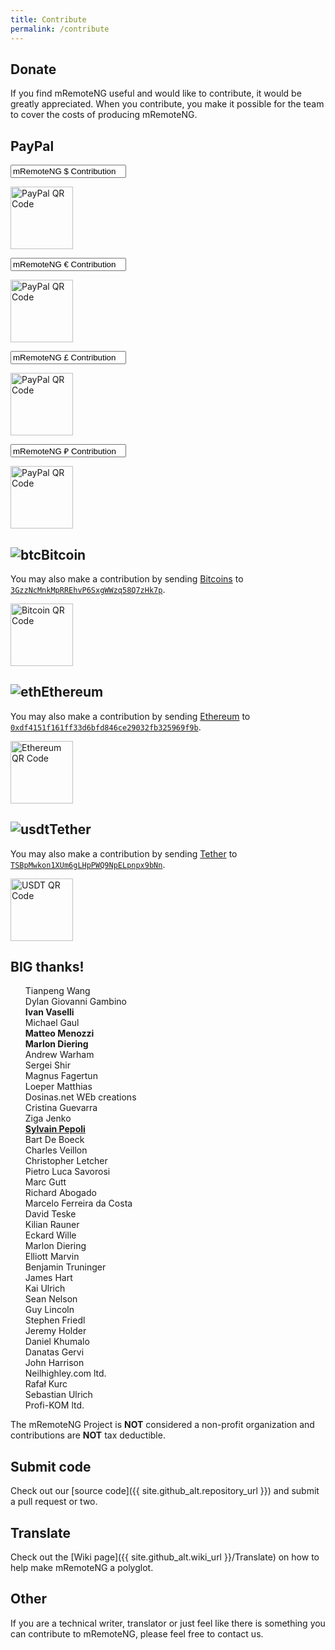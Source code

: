 ```yaml
---
title: Contribute
permalink: /contribute
---
```

<style>
	#submitBtn {
		transition: opacity 0.35s ease;
	}
</style>
<script>
	$(document).ready(function() {
		var cleave = new Cleave('#amount', {
			numeral: true
		});
		$('#amount').keyup(function(evt) {
			$('#submitBtn').prop('disabled', ($(this).val() ? false : true));
		});
	});
</script>
## Donate
If you find mRemoteNG useful and would like to contribute, it would be greatly appreciated.  When you contribute, you make it possible for the team to cover the costs of producing mRemoteNG.
<div class='card-deck text-center'>
	<div class='card'>
		<div class='card-body'>
			<h2 class='card-title'>PayPal</h2>
			<div id="donate-button-container">
				<div class='form-group'>
					<input type='text' class='form-control' name='item_name' value='mRemoteNG $ Contribution' readonly>
					<p class='card-text'><img class='img-responsive' alt='PayPal QR Code' src='{{ site.baseurl }}/images/donations/PayPal QR Code (1).png' height='100px'></p>
				</div>
				<div id="donate-button1"></div>
				<div class='form-group'>
					<input type='text' class='form-control' name='item_name' value='mRemoteNG € Contribution' readonly>
					<p class='card-text'><img class='img-responsive' alt='PayPal QR Code' src='{{ site.baseurl }}/images/donations/PayPal QR Code (2).png' height='100px'></p>
				</div>
				<div id="donate-button2"></div>
				<div class='form-group'>
					<input type='text' class='form-control' name='item_name' value='mRemoteNG £ Contribution' readonly>
					<p class='card-text'><img class='img-responsive' alt='PayPal QR Code' src='{{ site.baseurl }}/images/donations/PayPal QR Code (3).png' height='100px'></p>
				</div>
				<div id="donate-button3"></div>
				<div class='form-group'>
					<input type='text' class='form-control' name='item_name' value='mRemoteNG ₽ Contribution' readonly>
					<p class='card-text'><img class='img-responsive' alt='PayPal QR Code' src='{{ site.baseurl }}/images/donations/PayPal QR Code (4).png' height='100px'></p>
				</div>
				<div id="donate-button4"></div>
				<script src="https://www.paypalobjects.com/donate/sdk/donate-sdk.js" charset="UTF-8"></script>
				<script>
					PayPal.Donation.Button({
						env:'production',
						hosted_button_id:'CHQY3Q3ST9H4U',
						image: {
							src:'https://www.paypalobjects.com/en_US/GB/i/btn/btn_donateCC_LG.gif',
							alt:'Donate with PayPal button',
							title:'PayPal - The safer, easier way to pay online!',
						}
					}).render('#donate-button1');
				</script>
				<script>
					PayPal.Donation.Button({
						env:'production',
						hosted_button_id:'UK75QBUYNPYKN',
						image: {
							src:'https://www.paypalobjects.com/en_US/GB/i/btn/btn_donateCC_LG.gif',
							alt:'Donate with PayPal button',
							title:'PayPal - The safer, easier way to pay online!',
						}
					}).render('#donate-button2');
				</script>
				<script>
					PayPal.Donation.Button({
						env:'production',
						hosted_button_id:'2N5HY54ZTT9TC',
						image: {
							src:'https://www.paypalobjects.com/en_US/GB/i/btn/btn_donateCC_LG.gif',
							alt:'Donate with PayPal button',
							title:'PayPal - The safer, easier way to pay online!',
						}
					}).render('#donate-button3');
				</script>
				<script>
					PayPal.Donation.Button({
						env:'production',
						hosted_button_id:'CBQ54US7EFX68',
						image: {
							src:'https://www.paypalobjects.com/en_US/GB/i/btn/btn_donateCC_LG.gif',
							alt:'Donate with PayPal button',
							title:'PayPal - The safer, easier way to pay online!',
						}
					}).render('#donate-button4');
				</script>
			</div>
		</div>
	</div>
	<div class='card'>
		<div class='card-body'>
			<h2 class='card-title'><img class='img-responsive' alt='btc' src='{{ site.baseurl }}/images/donations/btc.png'>Bitcoin</h2>
			<p class='card-text'>You may also make a contribution by sending <a href='https://bitcoin.org/'>Bitcoins</a> to <a href='bitcoin:3GzzNcMnkMpRREhvP6SxgWWzq58Q7zHk7p'><code style='word-break: break-word;'>3GzzNcMnkMpRREhvP6SxgWWzq58Q7zHk7p</code></a>.</p>
			<p class='card-text'><img class='img-responsive' alt='Bitcoin QR Code' src='{{ site.baseurl }}/images/donations/BTC QR Code.jpg' height='100px'></p>
			<h2 class='card-title'><img class='img-responsive' alt='eth' src='{{ site.baseurl }}/images/donations/eth.png'>Ethereum</h2>
			<p class='card-text'>You may also make a contribution by sending <a href='https://ethereum.org//'>Ethereum</a> to <a href='ethereum:0xdf4151f161ff33d6bfd846ce29032fb325969f9b'><code style='word-break: break-word;'>0xdf4151f161ff33d6bfd846ce29032fb325969f9b</code></a>.</p>
			<p class='card-text'><img class='img-responsive' alt='Ethereum QR Code' src='{{ site.baseurl }}/images/donations/ETH QR Code.jpg' height='100px'></p>
			<h2 class='card-title'><img class='img-responsive' alt='usdt' src='{{ site.baseurl }}/images/donations/tether-usdt.png'>Tether</h2>
			<p class='card-text'>You may also make a contribution by sending <a href='https://tether.to//'>Tether</a> to <a href='tether:TSBpMwkon1XUm6gLHpPWQ9NpELpnpx9bNn'><code style='word-break: break-word;'>TSBpMwkon1XUm6gLHpPWQ9NpELpnpx9bNn</code></a>.</p>
			<p class='card-text'><img class='img-responsive' alt='USDT QR Code' src='{{ site.baseurl }}/images/donations/USDT QR Code.jpg' height='100px'></p>
		</div>
	</div>
	<div class='card'>
		<div class='card-body'>
			<h2 class='card-title'>BIG thanks!</h2>
			<ul style="list-style-type: none">
				<li>Tianpeng Wang</li>
				<li>Dylan Giovanni Gambino</li>
				<li><b>Ivan Vaselli</b></li>
				<li>Michael Gaul</li>
				<li><b>Matteo Menozzi</b></li>
				<li><b>Marlon Diering</b></li>
				<li>Andrew Warham</li>
				<li>Sergei Shir</li>
				<li>Magnus Fagertun</li>
				<li>Loeper Matthias</li>
				<li>Dosinas.net WEb creations</li>
				<li>Cristina Guevarra</li>
				<li>Ziga Jenko</li>
				<li><b><u>Sylvain Pepoli</u></b></li>
				<li>Bart De Boeck</li>
				<li>Charles Veillon</li>
				<li>Christopher Letcher</li>
				<li>Pietro Luca Savorosi</li>
				<li>Marc Gutt</li>
				<li>Richard Abogado</li>
				<li>Marcelo Ferreira da Costa</li>
				<li>David Teske</li>
				<li>Kilian Rauner</li>
				<li>Eckard Wille</li>
				<li>Marlon Diering</li>
				<li>Elliott Marvin</li>
				<li>Benjamin Truninger</li>
				<li>James Hart</li>
				<li>Kai Ulrich</li>
				<li>Sean Nelson</li>
				<li>Guy Lincoln</li>
				<li>Stephen Friedl</li>
				<li>Jeremy Holder</li>
				<li>Daniel Khumalo</li>
				<li>Danatas Gervi</li>
				<li>John Harrison</li>
				<li>Neilhighley.com ltd.</li>
				<li>Rafał Kurc</li>
				<li>Sebastian Ulrich</li>
				<li>Profi-KOM ltd.</li>
			</ul>
		</div>
	</div>
</div>

The mRemoteNG Project is **NOT** considered a non-profit organization and contributions are **NOT** tax deductible.

## Submit code
Check out our [source code]({{ site.github_alt.repository_url }}) and submit a pull request or two.

## Translate
Check out the [Wiki page]({{ site.github_alt.wiki_url }}/Translate) on how to help make mRemoteNG a polyglot.

## Other
If you are a technical writer, translator or just feel like there is something you can contribute to mRemoteNG, please feel free to contact us.
